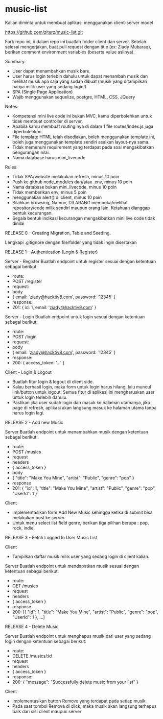 # music-list

Kalian diminta untuk membuat aplikasi menggunakan client-server model

https://github.com/ziterz/music-list.git

Fork repo ini, didalam repo ini buatlah folder client dan server. Setelah selesai mengerjakan, buat pull request dengan title (ex: Ziady Mubaraq), berikan comment environment variables (beserta value aslinya).

Summary:

- User dapat menambahkan musik baru,
- User harus login terlebih dahulu untuk dapat menambah musik dan melihat musik apa saja yang sudah dibuat (musik yang ditampilkan hanya milik user yang sedang login!).
- SPA (Single Page Application)
- Wajib menggunakan sequelize, postgre, HTML, CSS, JQuery

Notes:

- Kompetensi mini live code ini bukan MVC, kamu diperbolehkan untuk tidak membuat controller di server.
- Apabila kamu membuat routing nya di dalam 1 file routes/index.js juga diperbolehkan.
- File template HTML telah disediakan, boleh menggunakan template ini, boleh juga menggunakan template sendiri asalkan layout-nya sama.
- Tidak memenuhi requirement yang terdapat pada soal mengakibatkan pengurangan nilai.
- Nama database harus mini_livecode

Rules:

- Tidak SPA/website melakukan refresh, minus 10 poin
- Push ke github node_modules dan/atau .env, minus 10 poin
- Nama database bukan mini_livecode, minus 10 poin
- Tidak memberikan env, minus 5 poin
- menggunakan alert() di client, minus 10 poin
- Silahkan browsing, Namun, DILARANG membuka/melihat repository/code milik sendiri maupun orang lain. Ketahuan dianggap bentuk kecurangan.
- Segala bentuk indikasi kecurangan mengakibatkan mini live code tidak dinilai


RELEASE 0 - Creating Migration, Table and Seeding.

Lengkapi .gitignore dengan file/folder yang tidak ingin disertakan


RELEASE 1 - Authentication (Login & Register)

Server - Register
Buatlah endpoint untuk register sesuai dengan ketentuan sebagai berikut:

- route:
- POST /register
- request:
- body
- { email: 'ziady@hacktiv8.com', password: '12345' }
- response:
- 201: { id: 1, email: 'ziady@hacktiv8.com' }

Server - Login
Buatlah endpoint untuk login sesuai dengan ketentuan sebagai berikut:

- route:
- POST /login
- request:
- body
- { email: 'ziady@hacktiv8.com', password: '12345' }
- response:
- 200: { access_token: '...' }

Client - Login & Logout

- Buatlah fitur login & logout di client side.
- Kalau berhasil login, maka form untuk login harus hilang, lalu muncul link/button untuk logout. Semua fitur di aplikasi ini mengharuskan user untuk login terlebih dahulu.
- Pastikan jika user sudah login dan masuk ke halaman utamanya, jika page di refresh, aplikasi akan langsung masuk ke halaman utama tanpa harus login lagi.


RELEASE 2 - Add new Music

Server
Buatlah endpoint untuk menambahkan musik dengan ketentuan sebagai berikut:

- route:
- POST /musics
- request
- headers
- { access_token }
- body
- { "title": "Make You Mine", "artist": "Public", "genre": "pop" }
- response
- 201: { "id": 1, "title": "Make You Mine", "artist": "Public", "genre": "pop", "UserId": 1 }

Client
- Implementasikan form Add New Music sehingga ketika di submit bisa melakukan post ke server.
- Untuk menu select list field genre, berikan tiga pilihan berupa : pop, rock, indie


RELEASE 3 - Fetch Logged In User Music List

Client
- Tampilkan daftar musik milik user yang sedang login di client kalian.

Server
Buatlah endpoint untuk mendapatkan musik sesuai dengan ketentuan sebagai berikut:

- route:
- GET /musics
- request
- headers
- { access_token }
- response
- 200: [{ "id": 1, "title": "Make You Mine", "artist": "Public", "genre": "pop", "UserId": 1 }, ...]


RELEASE 4 - Delete Music

Server
Buatlah endpoint untuk menghapus musik dari user yang sedang login dengan ketentuan sebagai berikut:

- route:
- DELETE /musics/:id
- request
- headers
- { access_token }
- response:
- 200: { "message": "Successfully delete music from your list"  }

Client
- Implementasikan button Remove yang terdapat pada setiap musik.
- Pada saat tombol Remove di click, maka musik akan langsung terhapus baik dari sisi client maupun server
